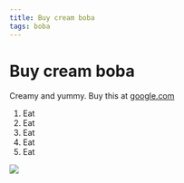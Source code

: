 ```yaml
---
title: Buy cream boba
tags: boba
---
```


# Buy cream boba

Creamy and yummy. Buy this at [google.com](https://google.com)

1. Eat
2. Eat
3. Eat
4. Eat
5. Eat

![](https://raw.githubusercontent.com/aheze/SupportDocs/DataSource/Images/creamBoba.jpg)
